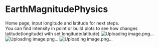 # EarthMagnitudePhysics
Home page, input longitude and latitude for next steps.<br>
You can find intensity in point or build plots to see how changes latitude(longitude) with set longitude(latitude)
![Uploading image.png…]()
![Uploading image.png…]()
![Uploading image.png…]()
